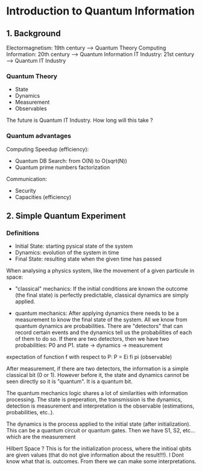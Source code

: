 # Introduction to Quantum Information

## 1. Background

Electormagnetism: 19th century --> Quantum Theory
Computing Information: 20th century --> Quantum Information
IT Industry: 21st century --> Quantum IT Industry

### Quantum Theory

- State
- Dynamics
- Measurement
- Observables

The future is Quantum IT Industry. How long will this take ?

### Quantum advantages

Computing Speedup (efficiency):

- Quantum DB Search: from O(N) to O(sqrt(N))
- Quantum prime numbers factorization

Communication:

- Security
- Capacities (efficiency)

## 2. Simple Quantum Experiment

### Definitions

- Initial State: starting pysical state of the system
- Dynamics: evolution of the system in time
- Final State: resulting state when the given time has passed


When analysing a physics system, like the movement of a given particule in
space:

- "classical" mechanics: If the initial conditions are known the outcome (the
	final state) is perfectly predictable, classical dynamics are simply
	applied.

- quantum mechanics: After applying dynamics there needs to be a measurement
	to know the final state of the system. All we know from quantum dynamics are
	probabilities. There are "detectors" that can record certain events and the
	dynamics tell us the probabilities of each of them to do so. If there are
	two detectors, then we have two probabilities: P0 and P1.
	state -> dynamics -> measurement

expectation of function f with respect to P: <f>P = Ei fi pi (observable)

After measurement, if there are two detectors, the information is a simple
classical bit (0 or 1). However before it, the state and dynamics cannot be seen
directly so it is "quantum". It is a quantum bit.

The quantum mechanics logic shares a lot of similarities with information
processing. The state is preperation, the transmission is the dynamics,
detection is measurement and interpretation is the observable (estimations,
probabilities, etc..).

The dynamics is the process applied to the initial state (after initialization).
This can be a quantum circuit or quantum gates. Then we have S1, S2, etc...
which are the measurement

Hilbert Space ? This is for the initialization process, where the initioal qbits
are given values (that do not give information about the result!!!). I Dont know
what that is.
outcomes. From there we can make some interpretations.
